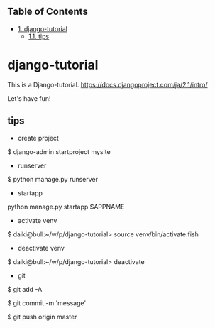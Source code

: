 <div id="table-of-contents">
<h2>Table of Contents</h2>
<div id="text-table-of-contents">
<ul>
<li><a href="#sec-1">1. django-tutorial</a>
<ul>
<li><a href="#sec-1-1">1.1. tips</a></li>
</ul>
</li>
</ul>
</div>
</div>



# django-tutorial<a id="sec-1" name="sec-1"></a>

This is a Django-tutorial.
<https://docs.djangoproject.com/ja/2.1/intro/>

Let's have fun!

## tips<a id="sec-1-1" name="sec-1-1"></a>

-   create project

$ django-admin startproject mysite

-   runserver

$ python manage.py runserver

-   startapp

python manage.py startapp $APPNAME

-   activate venv

$ daiki@bull:~/w/p/django-tutorial> source venv/bin/activate.fish

-   deactivate venv

$ daiki@bull:~/w/p/django-tutorial> deactivate

-   git

$ git add -A

$ git commit -m 'message'

$ git push origin master
